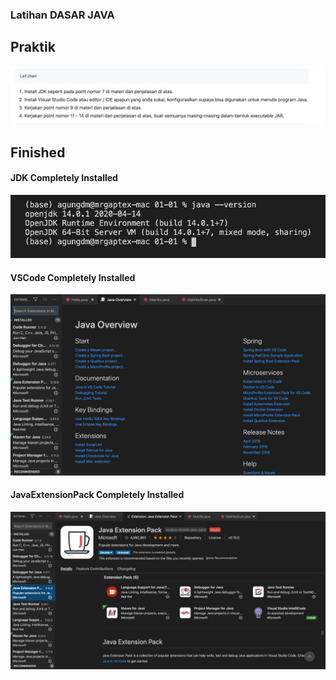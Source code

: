 ### Latihan DASAR JAVA
## Praktik
![alt tag](https://github.com/gungdm/praxis-academy/blob/master/novice/01-01/latihan/assets/latihan.png)

## Finished
#### JDK Completely Installed
![alt tag](https://github.com/gungdm/praxis-academy/blob/master/novice/01-01/latihan/assets/InstallJDK.png)

#### VSCode Completely Installed
![alt tag](https://github.com/gungdm/praxis-academy/blob/master/novice/01-01/latihan/assets/InstallVSCode.png)

#### JavaExtensionPack Completely Installed
![alt tag](https://github.com/gungdm/praxis-academy/blob/master/novice/01-01/latihan/assets/AddPlugin.png)